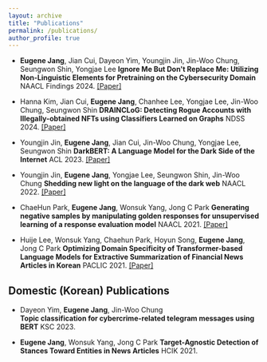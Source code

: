 ```yaml
---
layout: archive
title: "Publications"
permalink: /publications/
author_profile: true
---
```


- __Eugene Jang__, Jian Cui, Dayeon Yim, Youngjin Jin, Jin-Woo Chung, Seungwon Shin, Yongjae Lee
**Ignore Me But Don't Replace Me: Utilizing Non-Linguistic Elements for Pretraining on the Cybersecurity Domain**
NAACL Findings 2024.
[\[Paper\]](https://arxiv.org/abs/2403.10576)

- Hanna Kim, Jian Cui, __Eugene Jang__, Chanhee Lee, Yongjae Lee, Jin-Woo Chung, Seungwon Shin
**DRAINCLoG: Detecting Rogue Accounts with Illegally-obtained NFTs using Classifiers Learned on Graphs**
NDSS 2024.
[\[Paper\]](https://arxiv.org/abs/2301.13577)

- Youngjin Jin, __Eugene Jang__, Jian Cui, Jin-Woo Chung, Yongjae Lee, Seungwon Shin
**DarkBERT: A Language Model for the Dark Side of the Internet**
ACL 2023.
[\[Paper\]](https://aclanthology.org/2023.acl-long.415)

- Youngjin Jin, __Eugene Jang__, Yongjae Lee, Seungwon Shin, Jin-Woo Chung
**Shedding new light on the language of the dark web**
NAACL 2022.
[\[Paper\]](https://aclanthology.org/2022.naacl-main.412/)

- ChaeHun Park, __Eugene Jang__, Wonsuk Yang, Jong C Park
**Generating negative samples by manipulating golden responses for unsupervised learning of a response evaluation model**
NAACL 2021.
[\[Paper\]](https://aclanthology.org/2021.naacl-main.120/)

- Huije Lee, Wonsuk Yang, Chaehun Park, Hoyun Song, __Eugene Jang__, Jong C Park
**Optimizing Domain Specificity of Transformer-based Language Models for Extractive Summarization of Financial News Articles in Korean**
PACLIC 2021.
[\[Paper\]](https://aclanthology.org/2021.naacl-main.120/)
   

## Domestic (Korean) Publications
- Dayeon Yim, __Eugene Jang__, Jin-Woo Chung          
**Topic classification for cybercrime-related telegram messages using BERT**
KSC 2023.

- __Eugene Jang__, Wonsuk Yang, Jong C Park
**Target-Agnostic Detection of Stances Toward Entities in News Articles**
HCIK 2021.
